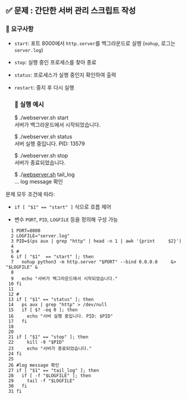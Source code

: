 ## **✅ 문제 : 간단한 서버 관리 스크립트 작성**

### **🔧 요구사항**

* `start`: 포트 8000에서 `http.server`를 백그라운드로 실행 (`nohup`, 로그는 `server.log`)

* `stop`: 실행 중인 프로세스를 찾아 종료

* `status`: 프로세스가 실행 중인지 확인하여 출력

* `restart`: 중지 후 다시 실행

  ### **🎯 실행 예시**

  $ ./webserver.sh start  
  서버가 백그라운드에서 시작되었습니다.  
    
  $ ./webserver.sh status  
  서버 실행 중입니다. PID: 13579  
    
  $ ./webserver.sh stop  
  서버가 종료되었습니다.  
    
  $ ./[webserver.sh](http://webserver.sh) tail\_log  
  … log message 확인


문제 모두 조건에 따라:

* `if [ "$1" == "start" ]` 식으로 흐름 제어

* 변수 `PORT`, `PID`, `LOGFILE` 등을 정의해 구성 가능
```
  1 PORT=8000
  2 LOGFILE="server.log"
  3 PID=$(ps aux | grep "http" | head -n 1 | awk '{print     $2}')
  4 
  5 #
  6 if [ "$1"  == "start" ]; then
  7   nohup python3 -m http.server "$PORT" --bind 0.0.0.0     &> "$LOGFILE" &
  8  
  9   echo "서버가 백그라운드에서 시작되었습니다."
 10 fi
 11 
 12 #
 13 if [ "$1" == "status" ]; then
 14   ps aux | grep "http" > /dev/null
 15   if [ $? -eq 0 ]; then
 16     echo "서버 실행 중입니다. PID: $PID"
 17   fi
 18 
 20 
 21 if [ "$1" == "stop" ]; then 
 22     kill -9 "$PID"
 23     echo "서버가 종료되었습니다."  
 24 fi
 25 
 26 #log message 확인
 27 if [ "$1" == "tail_log" ]; then
 28   if [ -f "$LOGFILE" ]; then
 29     tail -f "$LOGFILE"
 30   fi
 31 fi

```

